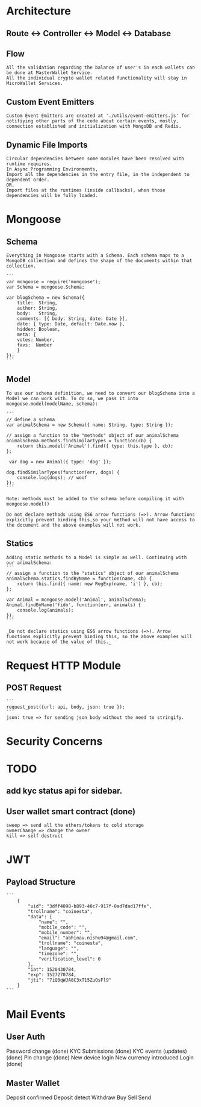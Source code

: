 
# Architecture
## Route <-> Controller <-> Model <-> Database

## Flow
    All the validation regarding the balance of user's in each wallets can be done at MasterWallet Service.
    All the individual crypto wallet related functionality will stay in MicroWallet Services.

## Custom Event Emitters
    Custom Event Emitters are created at './utils/event-emitters.js' for notifiying other parts of the code about certain events, mostly, connection established and initialization with MongoDB and Redis.

## Dynamic File Imports 
    Circular dependencies between some modules have been resolved with runtime requires.
    In Async Programming Environments,
    Import all the dependencies in the entry file, in the independent to dependent order.
    OR, 
    Import files at the runtimes (inside callbacks), when those dependencies will be fully loaded.


# Mongoose
## Schema
    Everything in Mongoose starts with a Schema. Each schema maps to a MongoDB collection and defines the shape of the documents within that collection.

    ```
    var mongoose = require('mongoose');
    var Schema = mongoose.Schema;

    var blogSchema = new Schema({
        title:  String,
        author: String,
        body:   String,
        comments: [{ body: String, date: Date }],
        date: { type: Date, default: Date.now },
        hidden: Boolean,
        meta: {
        votes: Number,
        favs:  Number
        }
    });
    ```

## Model
    To use our schema definition, we need to convert our blogSchema into a Model we can work with. To do so, we pass it into mongoose.model(modelName, schema):

    ```
    // define a schema
    var animalSchema = new Schema({ name: String, type: String });

    // assign a function to the "methods" object of our animalSchema
    animalSchema.methods.findSimilarTypes = function(cb) {
        return this.model('Animal').find({ type: this.type }, cb);
    };

     var dog = new Animal({ type: 'dog' });

    dog.findSimilarTypes(function(err, dogs) {
        console.log(dogs); // woof
    });
    ```

    Note: methods must be added to the schema before compiling it with mongoose.model()
    
    Do not declare methods using ES6 arrow functions (=>). Arrow functions explicitly prevent binding this,so your method will not have access to the document and the above examples will not work.

## Statics
    Adding static methods to a Model is simple as well. Continuing with our animalSchema:
    ```
    // assign a function to the "statics" object of our animalSchema
    animalSchema.statics.findByName = function(name, cb) {
        return this.find({ name: new RegExp(name, 'i') }, cb);
    };

    var Animal = mongoose.model('Animal', animalSchema);
    Animal.findByName('fido', function(err, animals) {
        console.log(animals);
    });
    ```

    _Do not declare statics using ES6 arrow functions (=>). Arrow functions explicitly prevent binding this, so the above examples will not work because of the value of this._

# Request HTTP Module
## POST Request
    ```
    request_post({url: api, body, json: true });
    ```
    json: true => for sending json body without the need to stringify.

# Security Concerns

# TODO
## add kyc status api for sidebar.

## User wallet smart contract (done)
    sweep => send all the ethers/tokens to cold storage
    ownerChange => change the owner
    kill => self destruct

# JWT
## Payload Structure
    ```
        {
            "uid": "3dff4098-b893-40c7-917f-0ad7dad17ffe",
            "trollname": "coinesta",
            "data": {
                "name": "",
                "mobile_code": "",
                "mobile_number": "",
                "email": "abhinav.nishu94@gmail.com",
                "trollname": "coinesta",
                "language": "",
                "timezone": "",
                "verification_level": 0
            },
            "iat": 1520430784,
            "exp": 1527270784,
            "jti": "7iQ0qWJA8C3xT15ZuOsFl9"
        }
    ```

# Mail Events

## User Auth

Password change (done)
KYC Submissions (done)
KYC events (updates)    (done)
Pin change  (done)
New device login
New currency introduced
Login   (done)

## Master Wallet

Deposit confirmed
Deposit detect
Withdraw 
Buy
Sell
Send
